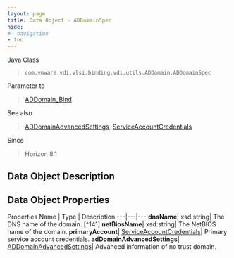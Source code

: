 ```yaml
---
layout: page
title: Data Object - ADDomainSpec
hide:
#- navigation
- toc
---
```






Java Class
> `com.vmware.vdi.vlsi.binding.vdi.utils.ADDomain.ADDomainSpec`

Parameter to
> [ADDomain_Bind](vdi.utils.ADDomain.md#bind)

See also
> [ADDomainAdvancedSettings](vdi.utils.ADDomain.ADDomainAdvancedSettings.md), [ServiceAccountCredentials](vdi.utils.ADDomain.ServiceAccountCredentials.md)

Since
> Horizon 8.1


## Data Object Description

## Data Object Properties
Properties
Name |  Type |  Description
---|---|---
**dnsName**|  xsd:string|  The DNS name of the domain. [^141]
**netBiosName**|  xsd:string|  The NetBIOS name of the domain.
**primaryAccount**| [ServiceAccountCredentials](vdi.utils.ADDomain.ServiceAccountCredentials.md)|  Primary service account credentials.
**adDomainAdvancedSettings**| [ADDomainAdvancedSettings](vdi.utils.ADDomain.ADDomainAdvancedSettings.md)|  Advanced information of no trust domain.
 


 
